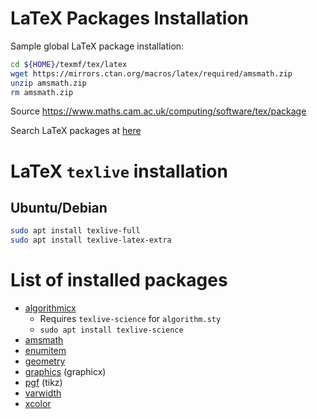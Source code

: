 # LaTeX Packages Installation

Sample global LaTeX package installation:

```bash
cd ${HOME}/texmf/tex/latex
wget https://mirrors.ctan.org/macros/latex/required/amsmath.zip
unzip amsmath.zip
rm amsmath.zip
```

Source <https://www.maths.cam.ac.uk/computing/software/tex/package>

Search LaTeX packages at [here](https://ctan.org/)

# LaTeX `texlive` installation

## Ubuntu/Debian

```bash
sudo apt install texlive-full
sudo apt install texlive-latex-extra
```

# List of installed packages

- [algorithmicx](https://mirrors.ctan.org/macros/latex/contrib/algorithmicx.zip)
    - Requires `texlive-science` for `algorithm.sty`
    - `sudo apt install texlive-science`
- [amsmath](https://mirrors.ctan.org/macros/latex/required/amsmath.zip)
- [enumitem](https://mirrors.ctan.org/macros/latex/contrib/enumitem.zip)
- [geometry](https://mirrors.ctan.org/macros/latex/contrib/geometry.zip)
- [graphics](https://mirrors.ctan.org/macros/latex/required/graphics.zip) (graphicx)
- [pgf](https://www.ctan.org/pkg/pgf) (tikz)
- [varwidth](https://mirrors.ctan.org/macros/latex/contrib/varwidth.zip)
- [xcolor](https://mirrors.ctan.org/macros/latex/contrib/xcolor.zip)

